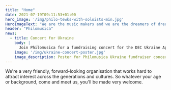 ```yaml
---
title: "Home"
date: 2021-07-19T09:11:53+01:00
hero_image: '/img/philo-tewks-with-soloists-min.jpg'
HeroImageText: "We are the music makers and we are the dreamers of dreams"
header: "Philomusica"
news:
  - title: Concert for Ukraine
    body: |
      Join Philomusica for a fundraising concert for the DEC Ukraine Appeal on Saturday 9 April at 3:30pm. The programme will include music from Bob Chilcott's Requiem, movements from John Rutter's Feel the Spirit and an assortment of pieces for soloists and ensembles.
    image: '/img/ukraine-concert-poster.jpg'
    image_description: Poster for Philomusica Ukraine fundraiser concert
---
```

We're a very friendly, forward-looking organisation that works hard to attract interest across the generations and cultures. So whatever your age or background, come and meet us, you'll be made very welcome.
